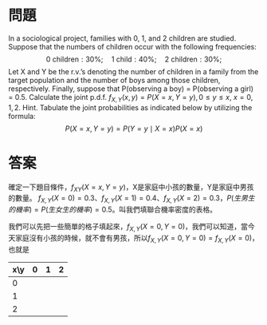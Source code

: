 # 問題
In a sociological project, families with 0, 1, and 2 children are studied.
Suppose that the numbers of children occur with the following frequencies:
$$
\text{0 children}:30\%;\quad\text{1 child}:40\%;\quad\text{2 children}:30\%;
$$
Let X and Y be the r.v.’s denoting the number of children in a family from the
target population and the number of boys among those children, respectively.
Finally, suppose that P(observing a boy) = P(observing a girl) = 0.5.
Calculate the joint p.d.f. $f_{X,Y}(x, y) = P(X = x, Y = y), 0 ≤ y ≤ x$, $x = 0, 1, 2$.
Hint. Tabulate the joint probabilities as indicated below by utilizing the
formula:
$$
P(X=x,Y=y)=P(Y=y\mid X=x)P(X=x)
$$

# 答案

確定一下題目條件，$f_{XY}(X=x,Y=y)$，X是家庭中小孩的數量，Y是家庭中男孩的數量。
$f_{X,Y}(X=0)=0.3$、$f_{X,Y}(X=1)=0.4$、$f_{X,Y}(X=2)=0.3$，$P(生男生的機率)=P(生女生的機率)=0.5$。叫我們填聯合機率密度的表格。

我們可以先把一些簡單的格子填起來，$f_{X,Y}(X=0,Y=0)$，我們可以知道，當今天家庭沒有小孩的時候，就不會有男孩，所以$f_{X,Y}(X=0,Y=0)=f_{X,Y}(X=0)$，也就是

| x\y | 0   | 1   | 2   |
| --- | --- | --- | --- |
| 0   |     |     |     |
| 1   |     |     |     |
| 2   |     |     |     |
